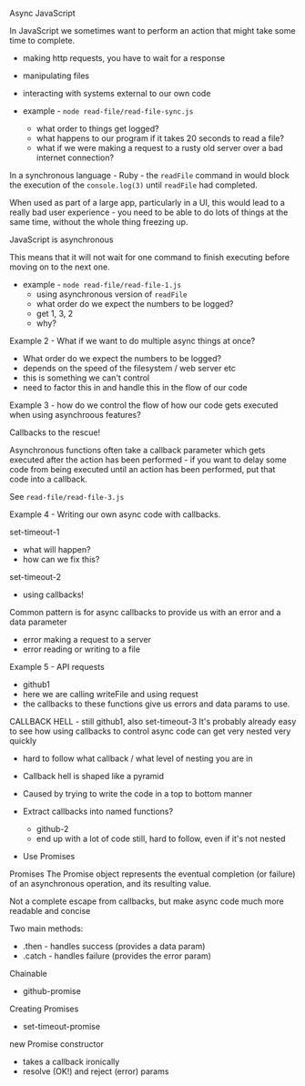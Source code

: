 Async JavaScript

In JavaScript we sometimes want to perform an action that might take some time to complete.

- making http requests, you have to wait for a response
- manipulating files
- interacting with systems external to our own code

- example - `node read-file/read-file-sync.js`
  - what order to things get logged?
  - what happens to our program if it takes 20 seconds to read a file?
  - what if we were making a request to a rusty old server over a bad internet connection?

In a synchronous language - Ruby - the `readFile` command in would block the execution of the `console.log(3)` until `readFile` had completed.

When used as part of a large app, particularly in a UI, this would lead to a really bad user experience - you need to be able to do lots of things at the same time, without the whole thing freezing up.

JavaScript is asynchronous

This means that it will not wait for one command to finish executing before moving on to the next one.

- example - `node read-file/read-file-1.js`
  - using asynchronous version of `readFile`
  - what order do we expect the numbers to be logged?
  - get 1, 3, 2
  - why?


Example 2 - What if we want to do multiple async things at once?
  - What order do we expect the numbers to be logged?
  - depends on the speed of the filesystem / web server etc
  - this is something we can't control
  - need to factor this in and handle this in the flow of our code

Example 3 - how do we control the flow of how our code gets executed when using asynchroous features?

Callbacks to the rescue!

Asynchronous functions often take a callback parameter which gets executed after the action has been performed - if you want to delay some code from being executed until an action has been performed, put that code into a callback.

See `read-file/read-file-3.js`

Example 4 - Writing our own async code with callbacks.

set-timeout-1
  - what will happen?
  - how can we fix this?

set-timeout-2
  - using callbacks!

Common pattern is for async callbacks to provide us with an error and a data parameter
  - error making a request to a server
  - error reading or writing to a file

Example 5 - API requests
  - github1
  - here we are calling writeFile and using request
  - the callbacks to these functions give us errors and data params to use.

CALLBACK HELL - still github1, also set-timeout-3
  It's probably already easy to see how using callbacks to control async code can get very nested very quickly

  - hard to follow what callback / what level of nesting you are in

  - Callback hell is shaped like a pyramid
  - Caused by trying to write the code in a top to bottom manner

  - Extract callbacks into named functions?
    - github-2
    - end up with a lot of code still, hard to follow, even if it's not nested
  - Use Promises

Promises
The Promise object represents the eventual completion (or failure) of an asynchronous operation, and its resulting value.

Not a complete escape from callbacks, but make async code much more readable and concise

Two main methods:
  - .then - handles success (provides a data param)
  - .catch - handles failure (provides the error param)

Chainable

- github-promise

Creating Promises

- set-timeout-promise

new Promise constructor
  - takes a callback ironically
  - resolve (OK!) and reject (error) params
